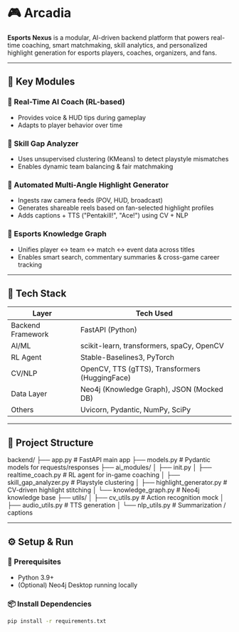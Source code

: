 # 🎮 Arcadia

**Esports Nexus** is a modular, AI-driven backend platform that powers real-time coaching, smart matchmaking, skill analytics, and personalized highlight generation for esports players, coaches, organizers, and fans.

---

## 🚀 Key Modules

### 🔹 Real-Time AI Coach (RL-based)
- Provides voice & HUD tips during gameplay
- Adapts to player behavior over time

### 🔹 Skill Gap Analyzer
- Uses unsupervised clustering (KMeans) to detect playstyle mismatches
- Enables dynamic team balancing & fair matchmaking

### 🔹 Automated Multi-Angle Highlight Generator
- Ingests raw camera feeds (POV, HUD, broadcast)
- Generates shareable reels based on fan-selected highlight profiles
- Adds captions + TTS ("Pentakill!", "Ace!") using CV + NLP

### 🔹 Esports Knowledge Graph
- Unifies player ↔ team ↔ match ↔ event data across titles
- Enables smart search, commentary summaries & cross-game career tracking

---

## 🧠 Tech Stack

| Layer             | Tech Used                                      |
|------------------|------------------------------------------------|
| Backend Framework| FastAPI (Python)                               |
| AI/ML            | scikit-learn, transformers, spaCy, OpenCV      |
| RL Agent         | Stable-Baselines3, PyTorch                     |
| CV/NLP           | OpenCV, TTS (gTTS), Transformers (HuggingFace) |
| Data Layer       | Neo4j (Knowledge Graph), JSON (Mocked DB)      |
| Others           | Uvicorn, Pydantic, NumPy, SciPy                |

---

## 📂 Project Structure
backend/
├── app.py                # FastAPI main app
├── models.py             # Pydantic models for requests/responses
├── ai_modules/
│   ├── init.py
│   ├── realtime_coach.py # RL agent for in-game coaching
│   ├── skill_gap_analyzer.py # Playstyle clustering
│   ├── highlight_generator.py # CV-driven highlight stitching
│   └── knowledge_graph.py # Neo4j knowledge base
├── utils/
│   ├── cv_utils.py       # Action recognition mock
│   ├── audio_utils.py    # TTS generation
│   └── nlp_utils.py      # Summarization / captions


---

## ⚙️ Setup & Run

### 🧩 Prerequisites
- Python 3.9+
- (Optional) Neo4j Desktop running locally

### 📦 Install Dependencies

```bash
pip install -r requirements.txt
